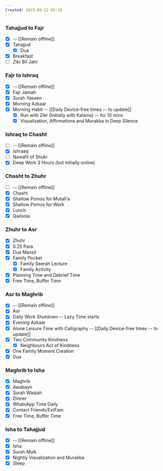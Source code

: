 ```yaml
---
Created: 2023-09-22 05:10
---
```

### Tahajjud to Fajr 
- [x] -- [[Remain offline]]
- [x] Tahajjud
	- [x] Dua
- [x] Breakfast
- [ ] Zikr Bil Jahr
### Fajr to Ishraq 
- [x] -- [[Remain offline]]
- [x] Fajr Jamah
- [x] Surah Yaseen
- [x] Morning Azkaar
- [x] Morning Habit -- [[Daily Device-free times -- to update]]
	- [x] Run with Zikr (Initially with Kalams) -- for 10 mins
	- [x] Visualization, Affirmations and Murakba in Deep Silence
### Ishraq to Chasht 
- [ ] -- [[Remain offline]]
- [x] Ishraaq
- [ ] Nawafil of Shukr
- [x] Deep Work 3 Hours (but initially online)
### Chasht to Zhuhr 
- [ ] -- [[Remain offline]]
- [x] Chasht
- [x] Shallow Pomos for Mutall'a
- [x] Shallow Pomos for Work
- [x] Lunch
- [x] Qailoola
### Zhuhr to Asr
- [x] Zhuhr
- [x] 0.25 Para
- [x] Dua Manzil
- [x] Family Pocket
	- [x] Family Seerah Lecture
	- [x] Family Activity
- [x] Planning Time and Debrief Time
- [x] Free Time, Buffer Time
### Asr to Maghrib
- [x] -- [[Remain offline]]
- [x] Asr
- [x] Daily Work Shutdown -- Lazy Time starts
- [x] Evening Azkaar
- [x] Alone Leisure Time with Calligraphy -- [[Daily Device-free times -- to update]]
- [x] Two Community Kindness
	- [x] Neighbours Act of Kindness
- [x] One Family Moment Creation
- [x] Dua
### Maghrib to Isha 
- [x] Maghrib
- [x] Awabayn
- [x] Surah Waqiah
- [x] Dinner
- [x] WhatsApp Time Daily
- [x] Contact Friends/ExtFam
- [x] Free Time, Buffer Time

### Isha to Tahajjud 
- [x] -- [[Remain offline]]
- [x] Isha
- [x] Surah Mulk
- [x] Nightly Visualization and Murakba
- [x] Sleep
